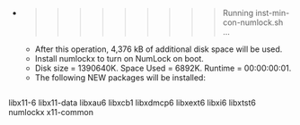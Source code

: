 * >>>>>>>>> Running inst-min-con-numlock.sh ...
  * After this operation, 4,376 kB of additional disk space will be used.
  * Install numlockx to turn on NumLock on boot.
  * Disk size = 1390640K. Space Used = 6892K. Runtime = 00:00:00:01.
  * The following NEW packages will be installed:
  ```bash
libx11-6 libx11-data libxau6 libxcb1 libxdmcp6
libxext6 libxi6 libxtst6 numlockx x11-common
  ```
